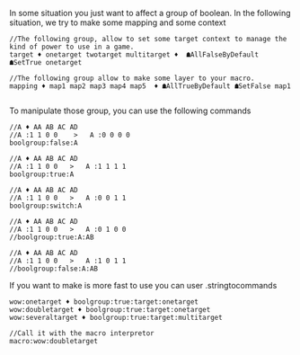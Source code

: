 
In some situation you just want to affect a group of boolean.
In the following situation, we try to make some mapping and some context
```
//The following group, allow to set some target context to manage the kind of power to use in a game.
target ♦ onetarget twotarget multitarget ♦  ☗AllFalseByDefault ☗SetTrue onetarget 

//The following group allow to make some layer to your macro.
mapping ♦ map1 map2 map3 map4 map5  ♦ ☗AllTrueByDefault ☗SetFalse map1
 
```

To manipulate those group, you can use the following commands
```
//A ♦ AA AB AC AD
//A :1 1 0 0    >   A :0 0 0 0 
boolgroup:false:A

//A ♦ AA AB AC AD
//A :1 1 0 0   >   A :1 1 1 1 
boolgroup:true:A

//A ♦ AA AB AC AD
//A :1 1 0 0   >   A :0 0 1 1 
boolgroup:switch:A

//A ♦ AA AB AC AD
//A :1 1 0 0   >   A :0 1 0 0 
//boolgroup:true:A:AB

//A ♦ AA AB AC AD
//A :1 1 0 0   >   A :1 0 1 1 
//boolgroup:false:A:AB

```

If you want to make is more fast to use you can user .stringtocommands
```
wow:onetarget ♦ boolgroup:true:target:onetarget
wow:doubletarget ♦ boolgroup:true:target:onetarget
wow:severaltarget ♦ boolgroup:true:target:multitarget 

//Call it with the macro interpretor
macro:wow:doubletarget

```
